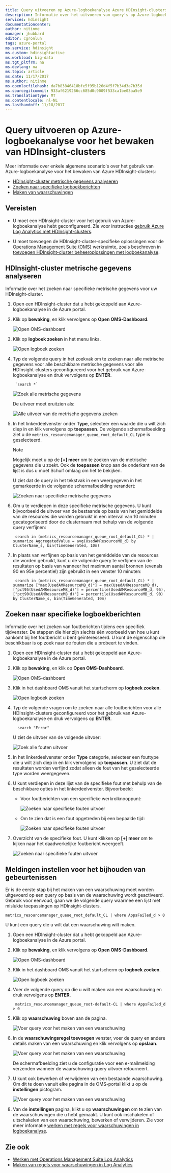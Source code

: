 ```yaml
---
title: Query uitvoeren op Azure-logboekanalyse Azure HDInsight-clusters bewaken | Microsoft Docs
description: Informatie over het uitvoeren van query's op Azure-logboekanalyse voor het bewaken van de taken die worden uitgevoerd in een HDInsight-cluster.
services: hdinsight
documentationcenter: 
author: nitinme
manager: jhubbard
editor: cgronlun
tags: azure-portal
ms.service: hdinsight
ms.custom: hdinsightactive
ms.workload: big-data
ms.tgt_pltfrm: na
ms.devlang: na
ms.topic: article
ms.date: 11/17/2017
ms.author: nitinme
ms.openlocfilehash: da7b83846418bfe5f95b126d4f5f7b34d3a7b35d
ms.sourcegitcommit: 933af6219266cc685d0c9009f533ca1be03aa5e9
ms.translationtype: MT
ms.contentlocale: nl-NL
ms.lasthandoff: 11/18/2017
---
```

# <a name="query-azure-log-analytics-to-monitor-hdinsight-clusters"></a>Query uitvoeren op Azure-logboekanalyse voor het bewaken van HDInsight-clusters

Meer informatie over enkele algemene scenario's over het gebruik van Azure-logboekanalyse voor het bewaken van Azure HDInsight-clusters:

* [HDInsight-cluster metrische gegevens analyseren](#analyze-hdinsight-cluster-metrics)
* [Zoeken naar specifieke logboekberichten](#search-for-specific-log-messages)
* [Maken van waarschuwingen](#create-alerts-for-tracking-events)

## <a name="prerequisites"></a>Vereisten

* U moet een HDInsight-cluster voor het gebruik van Azure-logboekanalyse hebt geconfigureerd. Zie voor instructies [gebruik Azure Log Analytics met HDInsight-clusters](hdinsight-hadoop-oms-log-analytics-tutorial.md).

* U moet toevoegen de HDInsight-cluster-specifieke oplossingen voor de [Operations Management Suite (OMS)](../operations-management-suite/operations-management-suite-overview.md) werkruimte, zoals beschreven in [toevoegen HDInsight-cluster beheeroplossingen met logboekanalyse](hdinsight-hadoop-oms-log-analytics-management-solutions.md).

## <a name="analyze-hdinsight-cluster-metrics"></a>HDInsight-cluster metrische gegevens analyseren

Informatie over het zoeken naar specifieke metrische gegevens voor uw HDInsight-cluster.

1. Open een HDInsight-cluster dat u hebt gekoppeld aan Azure-logboekanalyse in de Azure portal.
2. Klik op **bewaking**, en klik vervolgens op **Open OMS-Dashboard**.

    ![Open OMS-dashboard](./media/hdinsight-hadoop-oms-log-analytics-use-queries/hdinsight-log-analytics-open-oms-dashboard.png "Open OMS-dashboard")

2. Klik op **logboek zoeken** in het menu links.

    ![Open logboek zoeken](./media/hdinsight-hadoop-oms-log-analytics-use-queries/hdinsight-log-analytics-click-log-search.png "logboek zoeken openen")

3. Typ de volgende query in het zoekvak om te zoeken naar alle metrische gegevens voor alle beschikbare metrische gegevens voor alle HDInsight-clusters geconfigureerd voor het gebruik van Azure-logboekanalyse en druk vervolgens op **ENTER**.

        `search *` 

    ![Zoek alle metrische gegevens](./media/hdinsight-hadoop-oms-log-analytics-use-queries/hdinsight-log-analytics-search-all-metrics.png "alle metrische gegevens zoeken")

    De uitvoer moet eruitzien als:

    ![Alle uitvoer van de metrische gegevens zoeken](./media/hdinsight-hadoop-oms-log-analytics-use-queries/hdinsight-log-analytics-search-all-metrics-output.png "alle uitvoer van de metrische gegevens zoeken")

5. In het linkerdeelvenster onder **Type**, selecteer een waarde die u wilt zich diep in en klik vervolgens op **toepassen**. De volgende schermafbeelding ziet u de `metrics_resourcemanager_queue_root_default_CL` type is geselecteerd. 

    > [!NOTE]
    > Mogelijk moet u op de **[+] meer** om te zoeken van de metrische gegevens die u zoekt. Ook de **toepassen** knop aan de onderkant van de lijst is dus u moet Schuif omlaag om het te bekijken.
    > 
    >    

    U ziet dat de query in het tekstvak in een weergegeven in het gemarkeerde in de volgende schermafbeelding verandert:

    ![Zoeken naar specifieke metrische gegevens](./media/hdinsight-hadoop-oms-log-analytics-use-queries/hdinsight-log-analytics-search-specific-metrics.png "zoeken naar specifieke metrische gegevens")

6. Om u te verdiepen in deze specifieke metrische gegevens. U kunt bijvoorbeeld de uitvoer van de bestaande op basis van het gemiddelde van de resources die worden gebruikt in een interval van 10 minuten gecategoriseerd door de clusternaam met behulp van de volgende query verfijnen:

        search in (metrics_resourcemanager_queue_root_default_CL) * | summarize AggregatedValue = avg(UsedAMResourceMB_d) by ClusterName_s, bin(TimeGenerated, 10m)

7. In plaats van verfijnen op basis van het gemiddelde van de resources die worden gebruikt, kunt u de volgende query te verfijnen van de resultaten op basis van wanneer het maximum aantal bronnen (evenals 90 en 95e percentiel) zijn gebruikt in een venster 10 minuten:

        search in (metrics_resourcemanager_queue_root_default_CL) * | summarize ["max(UsedAMResourceMB_d)"] = max(UsedAMResourceMB_d), ["pct95(UsedAMResourceMB_d)"] = percentile(UsedAMResourceMB_d, 95), ["pct90(UsedAMResourceMB_d)"] = percentile(UsedAMResourceMB_d, 90) by ClusterName_s, bin(TimeGenerated, 10m)

## <a name="search-for-specific-log-messages"></a>Zoeken naar specifieke logboekberichten

Informatie over het zoeken van foutberichten tijdens een specifiek tijdvenster. De stappen die hier zijn slechts één voorbeeld van hoe u kunt aankomt bij het foutbericht u bent geïnteresseerd. U kunt de eigenschap die beschikbaar is op zoek naar de fouten die u probeert te vinden.

1. Open een HDInsight-cluster dat u hebt gekoppeld aan Azure-logboekanalyse in de Azure portal.
2. Klik op **bewaking**, en klik op **Open OMS-Dashboard**.

    ![Open OMS-dashboard](./media/hdinsight-hadoop-oms-log-analytics-use-queries/hdinsight-log-analytics-open-oms-dashboard.png "Open OMS-dashboard")

2. Klik in het dashboard OMS vanuit het startscherm op **logboek zoeken**.

    ![Open logboek zoeken](./media/hdinsight-hadoop-oms-log-analytics-use-queries/hdinsight-log-analytics-click-log-search.png "logboek zoeken openen")

3. Typ de volgende vragen om te zoeken naar alle foutberichten voor alle HDInsight-clusters geconfigureerd voor het gebruik van Azure-logboekanalyse en druk vervolgens op **ENTER**. 

         search "Error"

    U ziet de uitvoer van de volgende uitvoer:

    ![Zoek alle fouten uitvoer](./media/hdinsight-hadoop-oms-log-analytics-use-queries/hdinsight-log-analytics-search-all-errors-output.png "alle fouten uitvoer zoeken")

5. In het linkerdeelvenster onder **Type** categorie, selecteer een fouttype die u wilt zich diep in en klik vervolgens op **toepassen**.  U ziet dat de resultaten worden verfijnd zodat alleen de fout van het geselecteerde type worden weergegeven.
7. U kunt verdiepen in deze lijst van de specifieke fout met behulp van de beschikbare opties in het linkerdeelvenster. Bijvoorbeeld: 

    - Voor foutberichten van een specifieke werkrolknooppunt:

        ![Zoeken naar specifieke fouten uitvoer](./media/hdinsight-hadoop-oms-log-analytics-use-queries/hdinsight-log-analytics-search-specific-error-refined.png "zoeken naar specifieke fouten uitvoer")

    - Om te zien dat is een fout opgetreden bij een bepaalde tijd:

        ![Zoeken naar specifieke fouten uitvoer](./media/hdinsight-hadoop-oms-log-analytics-use-queries/hdinsight-log-analytics-search-specific-error-time.png "zoeken naar specifieke fouten uitvoer")

9. Overzicht van de specifieke fout. U kunt klikken op **[+] meer** om te kijken naar het daadwerkelijke foutbericht weergeeft.

    ![Zoeken naar specifieke fouten uitvoer](./media/hdinsight-hadoop-oms-log-analytics-use-queries/hdinsight-log-analytics-search-specific-error-arrived.png "zoeken naar specifieke fouten uitvoer")

## <a name="create-alerts-for-tracking-events"></a>Meldingen instellen voor het bijhouden van gebeurtenissen

Er is de eerste stap bij het maken van een waarschuwing moet worden uitgevoerd op een query op basis van de waarschuwing wordt geactiveerd. Gebruik voor eenvoud, gaan we de volgende query waarmee een lijst met mislukte toepassingen op HDInsight-clusters.

    metrics_resourcemanager_queue_root_default_CL | where AppsFailed_d > 0

U kunt een query die u wilt dat een waarschuwing wilt maken.

1. Open een HDInsight-cluster dat u hebt gekoppeld aan Azure-logboekanalyse in de Azure portal.
2. Klik op **bewaking**, en klik vervolgens op **Open OMS-Dashboard**.

    ![Open OMS-dashboard](./media/hdinsight-hadoop-oms-log-analytics-use-queries/hdinsight-log-analytics-open-oms-dashboard.png "Open OMS-dashboard")

2. Klik in het dashboard OMS vanuit het startscherm op **logboek zoeken**.

    ![Open logboek zoeken](./media/hdinsight-hadoop-oms-log-analytics-use-queries/hdinsight-log-analytics-click-log-search.png "logboek zoeken openen")

3. Voer de volgende query op die u wilt maken van een waarschuwing en druk vervolgens op **ENTER**.

        metrics_resourcemanager_queue_root-default-CL | where AppsFailed_d > 0

4. Klik op **waarschuwing** boven aan de pagina.

    ![Voer query voor het maken van een waarschuwing](./media/hdinsight-hadoop-oms-log-analytics-use-queries/hdinsight-log-analytics-create-alert-query.png "Enter query voor het maken van een waarschuwing")

4. In de **waarschuwingsregel toevoegen** venster, voer de query en andere details maken van een waarschuwing en klik vervolgens op **opslaan**.

    ![Voer query voor het maken van een waarschuwing](./media/hdinsight-hadoop-oms-log-analytics-use-queries/hdinsight-log-analytics-create-alert.png "Enter query voor het maken van een waarschuwing")

    De schermafbeelding ziet u de configuratie voor een e-mailmelding verzenden wanneer de waarschuwing query uitvoer retourneert.

5. U kunt ook bewerken of verwijderen van een bestaande waarschuwing. Om dit te doen vanuit elke pagina in de OMS-portal klikt u op de **instellingen** pictogram.

    ![Voer query voor het maken van een waarschuwing](./media/hdinsight-hadoop-oms-log-analytics-use-queries/hdinsight-log-analytics-edit-alert.png "Enter query voor het maken van een waarschuwing")

6. Van de **instellingen** pagina, klikt u op **waarschuwingen** om te zien van de waarschuwingen die u hebt gemaakt. U kunt ook inschakelen of uitschakelen van een waarschuwing, bewerken of verwijderen. Zie voor meer informatie [werken met regels voor waarschuwingen in logboekanalyse](../log-analytics/log-analytics-alerts-creating.md).

## <a name="see-also"></a>Zie ook

* [Werken met Operations Management Suite Log Analytics](https://blogs.msdn.microsoft.com/wei_out_there_with_system_center/2016/07/03/oms-log-analytics-create-tiles-drill-ins-and-dashboards-with-the-view-designer/)
* [Maken van regels voor waarschuwingen in Log Analytics](../log-analytics/log-analytics-alerts-creating.md)
